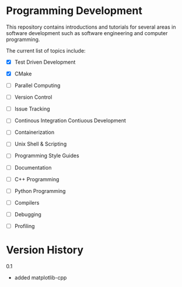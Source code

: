 # Programming Development

This repository contains introductions and tutorials for several areas in software development such as software engineering and computer programming. 

The current list of topics include:

 - [x] Test Driven Development
 - [x] CMake
 - [ ] Parallel Computing
 - [ ] Version Control
 - [ ] Issue Tracking
 - [ ] Continous Integration Contiuous Development 
 - [ ] Containerization
 - [ ] Unix Shell & Scripting
 - [ ] Programming Style Guides
 - [ ] Documentation
 - [ ] C++ Programming
 - [ ] Python Programming
 - [ ] Compilers
 - [ ] Debugging
 - [ ] Profiling 


# Version History

0.1 
 * added matplotlib-cpp
